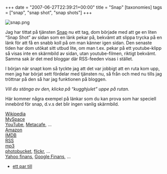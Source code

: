 +++
date = "2007-06-27T22:39:21+00:00"
title = "Snap"
[taxonomies]
tags = ["snap", "snap shot", "snap shots"]
+++

<div class="middle">
  <img src='/images/2007/06/snap.png' alt='snap.png' />
</div>

Jag har tittat på tjänsten [Snap][1] nu ett tag, dom började med att ge en liten &#8220;Snap Shot&#8221; av sidan som en länk pekar på, bekvämt att slippa trycka på en länk för att få en snabb koll på om man känner igen sidan. Den senaste tiden har dom utökat sitt utbud lite, om man t.ex. pekar på ett youtube-klipp så visas inte en skärmbild av sidan, utan youtube-filmen, riktigt bekvämt. Samma sak är det med bloggar där RSS-feeden visas i stället.

I början när snapt kom så tyckte jag att det var jobbigt att en ruta kom upp, men jag har börjat sett fördelar med tjänsten nu, så från och med nu tills jag tröttnar på den så har jag funktionen på bloggen.

*Vill du stänga av den, klicka på &#8220;kugghjulet&#8221; uppe på rutan.*

Här kommer några exempel på länkar som du kan prova som har speciell innebörd för snap, d.v.s det blir ingen vanlig skärmbild.

[Wikipedia][2]  
[MySpace][3]  
[YouTube][4], [Metacafe][5], &#8230;  
[Amazon][6]  
[IMDB][7]  
[RSS][8]  
[mp3][9]  
[photobucket][10], [flickr][11], &#8230;  
[Yahoo finans][12], [Google Finans][13], &#8230;  
+ [ett par till][14]



<small></small>

 [1]: http://www.snap.com
 [2]: http://en.wikipedia.org/wiki/Star_Wrek
 [3]: http://www.myspace.com/askaninja
 [4]: http://youtube.com/watch?v=Gp-AnK3DJpE
 [5]: http://www.metacafe.com/watch/391440/robot_chicken_star_trek/
 [6]: http://www.amazon.com/Nokia-N95-Silver-Phone-Unlocked/dp/B000PEOLAG/
 [7]: http://imdb.com/name/nm0424060
 [8]: http://mj.barczyk.se/blog/
 [9]: http://www.bahnhof.se/wb379880/podcast/podcast_forsvarets_radioanstalt.mp3
 [10]: http://i116.photobucket.com/albums/o34/perspexspaceship/
 [11]: http://flickr.com/photos/kayo_iz-source/tags/glass
 [12]: http://finance.yahoo.com/q?s=aapl
 [13]: http://finance.google.com/finance?q=goog
 [14]: http://www.snap.com/about/shots_central.php
